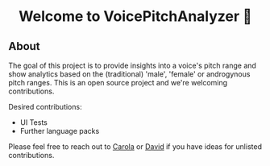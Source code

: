 <h1 align="center">Welcome to VoicePitchAnalyzer 👋</h1>


## About

The goal of this project is to provide insights into a voice's pitch range and show analytics based on the (traditional) 'male', 'female' or androgynous pitch ranges. This is an open source project and we're welcoming contributions.

Desired contributions:

- UI Tests
- Further language packs

Please feel free to reach out to [Carola](https://twitter.com/_Caro_N) or [David](https://twitter.com/DavidSeek) if you have ideas for unlisted contributions.